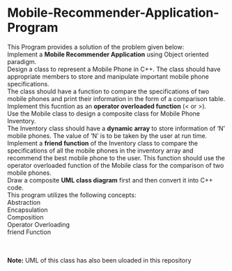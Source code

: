 # Mobile-Recommender-Application-Program
This Program provides a solution of the problem given below:<br>
Implement a <b>Mobile Recommender Application</b> using Object oriented paradigm. <br> 
Design a class to represent a Mobile Phone in C++.  The class should have appropriate members to store and manipulate important mobile phone specifications.<br>
The class should have a function to compare the specifications of two mobile phones and print their information in the form of a comparison table. Implement this fucntion as an <b>operator overloaded function</b> (< or >).<br>
Use the Mobile class to design a composite class for Mobile Phone Inventory.<br>
The Inventory class should have a <b>dynamic array</b> to store information of ‘N’ mobile phones. The value of ‘N’ is to be taken by the user at run time. <br> 
Implement a <b>friend function</b> of the Inventory class to compare the specifications of all the mobile phones in the inventory array and recommend the best mobile phone to the user. This function should use the operator overloaded function of the Mobile class for the comparison of two mobile phones.
<br>
Draw a composite <b>UML class diagram</b> first and then convert it into C++ code. <br>
This program utilizes the following concepts:<br>
Abstraction<br>Encapsulation<br>Composition<br>Operator Overloading<br>friend Function<br>

<br><br> <b>Note:</b> UML of this class has also been uloaded in this repository




